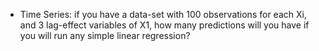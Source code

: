 * Time Series: if you have a data-set with 100 observations for each Xi, and 3 lag-effect variables of X1, how many predictions will you have if you will run any simple linear regression?
